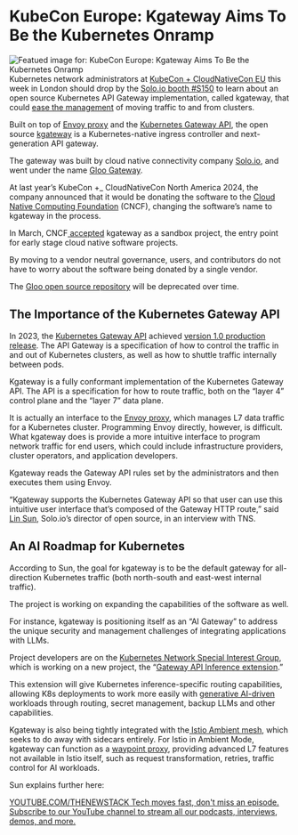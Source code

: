 # KubeCon Europe: Kgateway Aims To Be the Kubernetes Onramp
![Featued image for: KubeCon Europe: Kgateway Aims To Be the Kubernetes Onramp](https://cdn.thenewstack.io/media/2025/04/de9b2a5c-soloio-kubecon-1024x683.jpg)
Kubernetes network administrators at [KubeCon + CloudNativeCon EU](https://thenewstack.io/kubecon-cloudnativecon-eu-2025/) this week in London should drop by the [Solo.io booth #S150](https://x.com/soloio_inc/status/1907379381896372553) to learn about an open source Kubernetes API Gateway implementation, called kgateway, that could [ease the management](https://www.solo.io/blog/donating-gloo-gateway-to-the-cncf-introducing-kgateway-and-advancing-cloud-connectivity) of moving traffic to and from clusters.

Built on top of [Envoy proxy](https://www.envoyproxy.io/docs/envoy/latest/intro/what_is_envoy) and the [Kubernetes Gateway API](https://gateway-api.sigs.k8s.io/), the open source [kgateway](https://kgateway.dev/) is a Kubernetes-native ingress controller and next-generation API gateway.

The gateway was built by cloud native connectivity company [Solo.io](https://www.solo.io/company/about-us), and went under the name [Gloo Gateway](https://thenewstack.io/with-gloo-enterprise-1-0-solo-io-builds-the-stepping-stones-to-service-mesh/).

At last year’s KubeCon +_ CloudNativeCon North America 2024, the company announced that it would be donating the software to the [Cloud Native Computing Foundation](https://cncf.io/?utm_content=inline+mention) (CNCF), changing the software’s name to kgateway in the process.

In March, CNCF[ accepted](https://www.cncf.io/reports/etcd-project-journey-report/) kgateway as a sandbox project, the entry point for early stage cloud native software projects.

By moving to a vendor neutral governance, users, and contributors do not have to worry about the software being donated by a single vendor.

The [Gloo open source repository](https://github.com/solo-io/gloo) will be deprecated over time.

## The Importance of the Kubernetes Gateway API
In 2023, the [Kubernetes Gateway API](https://gateway-api.sigs.k8s.io/) achieved [version 1.0 production release](https://thenewstack.io/kubernetes-gateway-api-nixes-future-beta-releases/). The API Gateway is a specification of how to control the traffic in and out of Kubernetes clusters, as well as how to shuttle traffic internally between pods.

Kgateway is a fully conformant implementation of the Kubernetes Gateway API. The API is a specification for how to route traffic, both on the “layer 4” control plane and the “layer 7” data plane.

It is actually an interface to the [Envoy proxy](https://thenewstack.io/the-envoy-proxy-finds-a-home-at-the-cncf-amazon-web-services/), which manages L7 data traffic for a Kubernetes cluster. Programming Envoy directly, however, is difficult. What kgateway does is provide a more intuitive interface to program network traffic for end users, which could include infrastructure providers, cluster operators, and application developers.

Kgateway reads the Gateway API rules set by the administrators and then executes them using Envoy.

“Kgateway supports the Kubernetes Gateway API so that user can use this intuitive user interface that’s composed of the Gateway HTTP route,” said [Lin Sun](https://www.linkedin.com/in/lin-sun-a9b7a81/), Solo.io’s director of open source, in an interview with TNS.

## An AI Roadmap for Kubernetes
According to Sun, the goal for kgateway is to be the default gateway for all-direction Kubernetes traffic (both north-south and east-west internal traffic).

The project is working on expanding the capabilities of the software as well.

For instance, kgateway is positioning itself as an “AI Gateway” to address the unique security and management challenges of integrating applications with LLMs.

Project developers are on the [Kubernetes Network Special Interest Group](https://github.com/kubernetes/community/tree/master/sig-network), which is working on a new project, the “[Gateway API Inference extension](https://github.com/kubernetes-sigs/gateway-api-inference-extension).”

This extension will give Kubernetes inference-specific routing capabilities, allowing K8s deployments to work more easily with [generative AI-driven](https://thenewstack.io/how-generative-ai-is-reshaping-the-sdlc/) workloads through routing, secret management, backup LLMs and other capabilities.

Kgateway is also being tightly integrated with the[ Istio Ambient mesh](https://thenewstack.io/istio-1-23-drops-the-sidecars-for-a-simpler-ambient-mesh/), which seeks to do away with sidecars entirely. For Istio in Ambient Mode, kgateway can function as a [waypoint proxy](https://youtu.be/B8oZ1seIDIM?list=TLGGDmuUB1z53FMwMjA0MjAyNQ), providing advanced L7 features not available in Istio itself, such as request transformation, retries, traffic control for AI workloads.

Sun explains further here:

[
YOUTUBE.COM/THENEWSTACK
Tech moves fast, don't miss an episode. Subscribe to our YouTube
channel to stream all our podcasts, interviews, demos, and more.
](https://youtube.com/thenewstack?sub_confirmation=1)